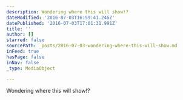 ```yaml
---
description: Wondering where this will show!?
dateModified: '2016-07-03T16:59:41.245Z'
datePublished: '2016-07-03T17:01:31.991Z'
title: ''
author: []
starred: false
sourcePath: _posts/2016-07-03-wondering-where-this-will-show.md
inFeed: true
hasPage: false
inNav: false
_type: MediaObject

---
```

Wondering where this will show!?